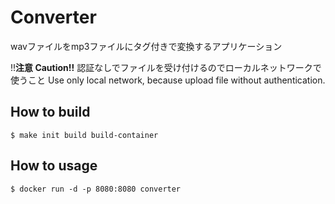 # Converter
wavファイルをmp3ファイルにタグ付きで変換するアプリケーション

!!**注意 Caution!!**
認証なしでファイルを受け付けるのでローカルネットワークで使うこと
Use only local network, because upload file without authentication.

## How to build
```
$ make init build build-container
```

## How to usage
```
$ docker run -d -p 8080:8080 converter
```
